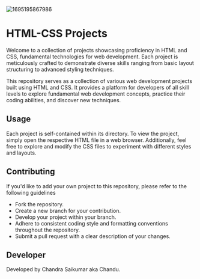 ![1695195867986](https://github.com/Chandu-d-coder/Color-Picker/assets/144380893/134f9428-8e5a-4af3-8380-1d1ad20cb06f)

# HTML-CSS Projects
Welcome to a collection of projects showcasing proficiency in HTML and CSS, fundamental technologies for web development. Each project is meticulously crafted to demonstrate diverse skills ranging from basic layout structuring to advanced styling techniques.

This repository serves as a collection of various web development projects built using HTML and CSS. It provides a platform for developers of all skill levels to explore fundamental web development concepts, practice their coding abilities, and discover new techniques.

## Usage
Each project is self-contained within its directory. To view the project, simply open the respective HTML file in a web browser. Additionally, feel free to explore and modify the CSS files to experiment with different styles and layouts.

## Contributing
If you'd like to add your own project to this repository, please refer to the following guidelines

- Fork the repository.
- Create a new branch for your contribution.
- Develop your project within your branch.
- Adhere to consistent coding style and formatting conventions throughout the repository.
- Submit a pull request with a clear description of your changes.

## Developer
Developed by Chandra Saikumar aka Chandu.

